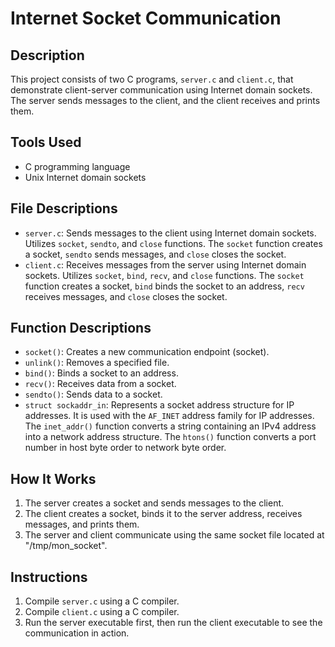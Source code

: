 # Internet Socket Communication

## Description

This project consists of two C programs, `server.c` and `client.c`, that demonstrate client-server communication using Internet domain sockets. The server sends messages to the client, and the client receives and prints them.

## Tools Used

- C programming language
- Unix Internet domain sockets

## File Descriptions

- `server.c`: Sends messages to the client using Internet domain sockets. Utilizes `socket`, `sendto`, and `close` functions. The `socket` function creates a socket, `sendto` sends messages, and `close` closes the socket.
- `client.c`: Receives messages from the server using Internet domain sockets. Utilizes `socket`, `bind`, `recv`, and `close` functions. The `socket` function creates a socket, `bind` binds the socket to an address, `recv` receives messages, and `close` closes the socket.

## Function Descriptions

- `socket()`: Creates a new communication endpoint (socket).
- `unlink()`: Removes a specified file.
- `bind()`: Binds a socket to an address.
- `recv()`: Receives data from a socket.
- `sendto()`: Sends data to a socket.
- `struct sockaddr_in`: Represents a socket address structure for IP addresses. It is used with the `AF_INET` address family for IP addresses. The `inet_addr()` function converts a string containing an IPv4 address into a network address structure. The `htons()` function converts a port number in host byte order to network byte order.

## How It Works

1. The server creates a socket and sends messages to the client.
2. The client creates a socket, binds it to the server address, receives messages, and prints them.
3. The server and client communicate using the same socket file located at "/tmp/mon_socket".

## Instructions

1. Compile `server.c` using a C compiler.
2. Compile `client.c` using a C compiler.
3. Run the server executable first, then run the client executable to see the communication in action.
